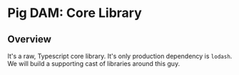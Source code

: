 # Pig DAM: Core Library

## Overview

It's a raw, Typescript core library. It's only production dependency is `lodash`. We will build a supporting cast of libraries around this guy.
